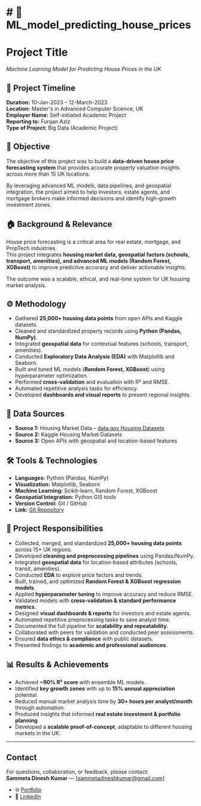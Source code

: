 # # 🏡 ML_model_predicting_house_prices

# Project Title
*Machine Learning Model for Predicting House Prices in the UK*

## 📅 Project Timeline
**Duration:** 10-Jan-2023 – 12-March-2023  
**Location:** Master's in Advanced Computer Science, UK  
**Employer Name:** Self-initiated Academic Project  
**Reporting to:** Furqan Aziz  
**Type of Project:** Big Data (Academic Project)  

## 📌 Objective
The objective of this project was to build a **data-driven house price forecasting system** that provides accurate property valuation insights across more than 15 UK locations.  

By leveraging advanced ML models, data pipelines, and geospatial integration, the project aimed to help investors, estate agents, and mortgage brokers make informed decisions and identify high-growth investment zones.

## 🏠 Background & Relevance
House price forecasting is a critical area for real estate, mortgage, and PropTech industries.  
This project integrates **housing market data, geospatial factors (schools, transport, amenities), and advanced ML models (Random Forest, XGBoost)** to improve predictive accuracy and deliver actionable insights.  

The outcome was a scalable, ethical, and real-time system for UK housing market analysis.

## ⚙️ Methodology
- Gathered **25,000+ housing data points** from open APIs and Kaggle datasets.  
- Cleaned and standardized property records using **Python (Pandas, NumPy)**.  
- Integrated **geospatial data** for contextual features (schools, transport, amenities).  
- Conducted **Exploratory Data Analysis (EDA)** with Matplotlib and Seaborn.  
- Built and tuned ML models (**Random Forest, XGBoost**) using hyperparameter optimization.  
- Performed **cross-validation** and evaluation with R² and RMSE.  
- Automated repetitive analysis tasks for efficiency.  
- Developed **dashboards and visual reports** to present regional insights.  

## 📂 Data Sources
- **Source 1:** Housing Market Data – [data.gov Housing Datasets](https://catalog.data.gov/dataset/?tags=housing)  
- **Source 2:** Kaggle Housing Market Datasets  
- **Source 3:** Open APIs with geospatial and location-based features  

## 🛠️ Tools & Technologies
- **Languages:** Python (Pandas, NumPy)  
- **Visualization:** Matplotlib, Seaborn  
- **Machine Learning:** Scikit-learn, Random Forest, XGBoost  
- **Geospatial Integration:** Python GIS tools  
- **Version Control:** Git / GitHub  
- **Link:** [Git Repository](https://github.com/dineshsammeta1234/ML_model_predicting_house_prices2)  

## 📌 Project Responsibilities
- Collected, merged, and standardized **25,000+ housing data points** across 15+ UK regions.  
- Developed **cleaning and preprocessing pipelines** using Pandas/NumPy.  
- Integrated **geospatial data** for location-based attributes (schools, transit, amenities).  
- Conducted **EDA** to explore price factors and trends.  
- Built, trained, and optimized **Random Forest & XGBoost regression models**.  
- Applied **hyperparameter tuning** to improve accuracy and reduce RMSE.  
- Validated models with **cross-validation & standard performance metrics**.  
- Designed **visual dashboards & reports** for investors and estate agents.  
- Automated repetitive preprocessing tasks to save analyst time.  
- Documented the full pipeline for **scalability and repeatability**.  
- Collaborated with peers for validation and conducted peer assessments.  
- Ensured **data ethics & compliance** with public datasets.  
- Presented findings to **academic and professional audiences**.  

## 📊 Results & Achievements
- Achieved **~90% R² score** with ensemble ML models.  
- Identified **key growth zones** with up to **15% annual appreciation** potential.  
- Reduced manual market analysis time by **30+ hours per analyst/month** through automation.  
- Produced insights that informed **real estate investment & portfolio planning**.  
- Developed a **scalable proof-of-concept**, adaptable to different housing markets in the UK.  

---

## Contact  
For questions, collaboration, or feedback, please contact:  
**Sammeta Dinesh Kumar** — [sammetadineshkumar@gmail.com]  
- 🌐 [Portfolio](https://dineshsammeta1234.github.io/)  
- 🔗 [LinkedIn](https://www.linkedin.com/in/dineshsammeta)  

